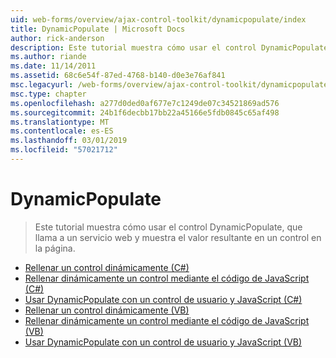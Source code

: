 ```yaml
---
uid: web-forms/overview/ajax-control-toolkit/dynamicpopulate/index
title: DynamicPopulate | Microsoft Docs
author: rick-anderson
description: Este tutorial muestra cómo usar el control DynamicPopulate, que llama a un servicio web y muestra el valor resultante en un control en la página.
ms.author: riande
ms.date: 11/14/2011
ms.assetid: 68c6e54f-87ed-4768-b140-d0e3e76af841
msc.legacyurl: /web-forms/overview/ajax-control-toolkit/dynamicpopulate
msc.type: chapter
ms.openlocfilehash: a277d0ded0af677e7c1249de07c34521869ad576
ms.sourcegitcommit: 24b1f6decbb17bb22a45166e5fdb0845c65af498
ms.translationtype: MT
ms.contentlocale: es-ES
ms.lasthandoff: 03/01/2019
ms.locfileid: "57021712"
---
```

<a name="dynamicpopulate"></a>DynamicPopulate
====================
> Este tutorial muestra cómo usar el control DynamicPopulate, que llama a un servicio web y muestra el valor resultante en un control en la página.


- [Rellenar un control dinámicamente (C#)](dynamically-populating-a-control-cs.md)
- [Rellenar dinámicamente un control mediante el código de JavaScript (C#)](dynamically-populating-a-control-using-javascript-code-cs.md)
- [Usar DynamicPopulate con un control de usuario y JavaScript (C#)](using-dynamicpopulate-with-a-user-control-and-javascript-cs.md)
- [Rellenar un control dinámicamente (VB)](dynamically-populating-a-control-vb.md)
- [Rellenar dinámicamente un control mediante el código de JavaScript (VB)](dynamically-populating-a-control-using-javascript-code-vb.md)
- [Usar DynamicPopulate con un control de usuario y JavaScript (VB)](using-dynamicpopulate-with-a-user-control-and-javascript-vb.md)

